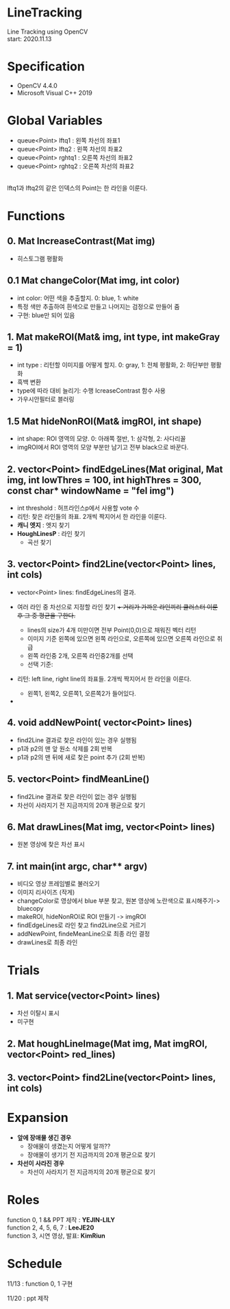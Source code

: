 # LineTracking
Line Tracking using OpenCV <br>
start: 2020.11.13

# Specification
* OpenCV 4.4.0
* Microsoft Visual C++ 2019

# Global Variables
- queue&lt;Point&gt; lftq1 : 왼쪽 차선의 좌표1
- queue&lt;Point&gt; lftq2 : 왼쪽 차선의 좌표2
- queue&lt;Point&gt; rghtq1 : 오른쪽 차선의 좌표2
- queue&lt;Point&gt; rghtq2 : 오른쪽 차선의 좌표2


<br>
lftq1과 lftq2의 같은 인덱스의 Point는 한 라인을 이룬다.
  



# Functions
## __0. Mat IncreaseContrast(Mat img) <br>__
- 히스토그램 평활화

## __0.1 Mat changeColor(Mat img, int color) <br>__
- int color: 어떤 색을 추출할지. 0: blue, 1: white
- 특정 색만 추출하여 흰색으로 만들고 나머지는 검정으로 만들어 줌
- 구현: blue만 되어 있음


## __1. Mat makeROI(Mat& img, int type, int makeGray = 1) <br>__
- int type : 리턴할 이미지를 어떻게 할지. 0: gray, 1: 전체 평활화, 2: 하단부만 평활화
- 흑백 변환
- type에 따라 대비 늘리기: 수행 IcreaseContrast 함수 사용
- 가우시안필터로 블러링


## __1.5 Mat hideNonROI(Mat& imgROI, int shape) <br>__
 - int shape: ROI 영역의 모양. 0: 아래쪽 절반, 1: 삼각형, 2: 사다리꼴
 - imgROI에서 ROI 영역의 모양 부분만 남기고 전부 black으로 바꾼다.

## __2. vector&lt;Point&gt; findEdgeLines(Mat original, Mat img, int lowThres = 100, int highThres = 300, const char* windowName = "fel img") <br>__
  - int threshold : 허프라인스p에서 사용할 vote 수
  - 리턴: 찾은 라인들의 좌표. 2개씩 짝지어서 한 라인을 이룬다.
  - __캐니 엣지__ : 엣지 찾기
  - __HoughLinesP__ : 라인 찾기
    + 곡선 찾기

## __3. vector&lt;Point&gt; find2Line(vector&lt;Point&gt; lines, int cols) <br>__
   - vector&lt;Point&gt; lines: findEdgeLines의 결과.
   - 여러 라인 중 차선으로 지정할 라인 찾기
      ~~+ 거리가 가까운 라인끼리 클러스터 이룬 후 그 중 평균을 구한다.~~
      + lines의 size가 4개 미만이면 전부 Point(0,0)으로 채워진 벡터 리턴
      + 이미지 기준 왼쪽에 있으면 왼쪽 라인으로, 오른쪽에 있으면 오른쪽 라인으로 취급
      + 왼쪽 라인중 2개, 오른쪽 라인중2개를 선택
      + 선택 기준: 
   - 리턴: left line, right line의 좌표들. 2개씩 짝지어서 한 라인을 이룬다.
      + 왼쪽1, 왼쪽2, 오른쪽1, 오른쪽2가 들어있다.
   
   - 

## __4. void addNewPoint( vector&lt;Point&gt; lines) <br>__
  - find2Line 결과로 찾은 라인이 있는 경우 실행됨
  - p1과 p2의 맨 앞 원소 삭제를 2회 반복
  - p1과 p2의 맨 뒤에 새로 찾은 point 추가 (2회 반복)

## 5. vector&lt;Point&gt; findMeanLine() <br>
   - find2Line 결과로 찾은 라인이 없는 경우 실행됨
   - 차선이 사라지기 전 지금까지의 20개 평균으로 찾기

## 6. Mat drawLines(Mat img, vector&lt;Point&gt; lines) <br>
- 원본 영상에 찾은 차선 표시
  
## 7. int main(int argc, char** argv) <br>
- 비디오 영상 프레임별로 불러오기
- 이미지 리사이즈 (작게)
- changeColor로 영상에서 blue 부분 찾고, 원본 영상에 노란색으로 표시해주기-> bluecopy
- makeROI, hideNonROI로 ROI 만들기 -> imgROI
- findEdgeLines로 라인 찾고 find2Line으로 거르기
- addNewPoint, findeMeanLine으로 최종 라인 결정
- drawLines로 최종 라인 

 
# Trials
## 1. Mat service(vector&lt;Point&gt; lines) <br>
- 차선 이탈시 표시
- 미구현

## 2. Mat houghLineImage(Mat img, Mat imgROI, vector&lt;Point&gt; red_lines)
  
## 3. vector&lt;Point&gt; find2Line(vector&lt;Point&gt; lines, int cols)
  

# Expansion
* __앞에 장애물 생긴 경우__
  - 장애물이 생겼는지 어떻게 알까??
  - 장애물이 생기기 전 지금까지의 20개 평균으로 찾기
* __차선이 사라진 경우__
  - 차선이 사라지기 전 지금까지의 20개 평균으로 찾기
  

# Roles
function 0, 1 &&  PPT 제작 : __YEJIN-LILY<br>__
function 2, 4, 5, 6, 7 : __LeeJE20<br>__
function 3, 시연 영상, 발표: __KimRiun<br>__


# Schedule
11/13 : function 0, 1 구현

11/20 : ppt 제작
  
